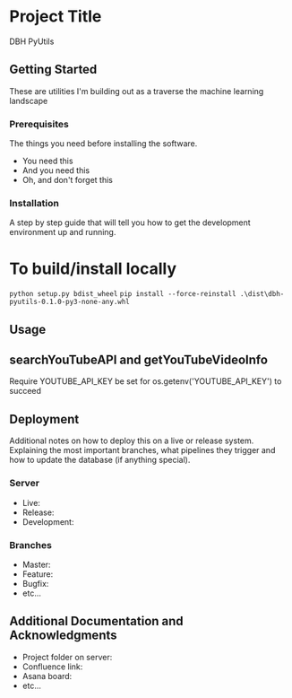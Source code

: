 # Project Title

DBH PyUtils

## Getting Started

These are utilities I'm building out as a traverse the machine learning landscape


### Prerequisites

The things you need before installing the software.

* You need this
* And you need this
* Oh, and don't forget this

### Installation

A step by step guide that will tell you how to get the development environment up and running.

# To build/install locally
`python setup.py bdist_wheel`
`pip install --force-reinstall .\dist\dbh-pyutils-0.1.0-py3-none-any.whl`



## Usage

## searchYouTubeAPI and getYouTubeVideoInfo
Require YOUTUBE_API_KEY be set for os.getenv('YOUTUBE_API_KEY') to succeed

## Deployment

Additional notes on how to deploy this on a live or release system. Explaining the most important branches, what pipelines they trigger and how to update the database (if anything special).

### Server

* Live:
* Release:
* Development:

### Branches

* Master:
* Feature:
* Bugfix:
* etc...

## Additional Documentation and Acknowledgments

* Project folder on server:
* Confluence link:
* Asana board:
* etc...
